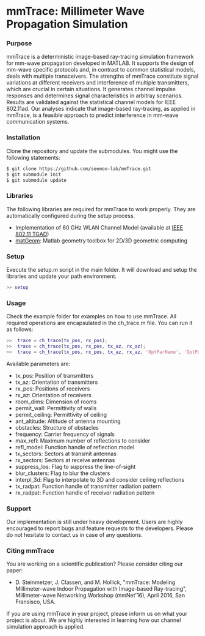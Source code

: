 # mmTrace: Millimeter Wave Propagation Simulation

### Purpose
mmTrace is a deterministic image-based ray-tracing simulation framework for mm-wave propagation developed in MATLAB. It supports the design of mm-wave specific protocols and, in contrast to common statistical models, deals with multiple transceivers. The strengths of mmTrace constitute signal variations at different receivers and interference of multiple transmitters, which are crucial in certain situations. It generates channel impulse responses and determines signal characteristics in arbitray scenarios. Results are validated against the statistical channel models for IEEE 802.11ad. Our analyses indicate that image-based ray-tracing, as applied in mmTrace, is a feasible approach to predict interference in mm-wave communication systems.

### Installation
Clone the repository and update the submodules. You might use the following statements:

```sh
$ git clone https://github.com/seemoo-lab/mmTrace.git
$ git submodule init
$ git submodule update
```

### Libraries
The following libraries are required for mmTrace to work properly. They are automatically configured during the setup process.
 - Implementation of 60 GHz WLAN Channel Model (available at [IEEE 802.11 TGAD])
 - [matGeom]: Matlab geometry toolbox for 2D/3D geometric computing 

### Setup
Execute the setup.m script in the main folder. It will download and setup the libraries and update your path environment.
```matlab
>> setup
```

### Usage
Check the example folder for examples on how to use mmTrace. All required operations are encapsulated in the ch_trace.m file. You can run it as follows:
```matlab
>>	trace = ch_trace(tx_pos, rx_pos);
>>	trace = ch_trace(tx_pos, rx_pos, tx_az, rx_az);
>>	trace = ch_trace(tx_pos, rx_pos, tx_az, rx_az, 'OptParName', 'OptParValue', ...);
```

Available parameters are:
-	tx_pos:			Position of transmitters	
-	tx_az:			Orientation of transmitters
-	rx_pos:			Positions of receivers
-	rx_az:			Orientation of receivers
-	room_dims:		Dimension of rooms			
-	permit_wall:	Permittivity of walls				
-	permit_ceiling:	Permittivity of ceiling	
-	ant_altitude:	Altitude of antenna mounting				
-	obstacles:		Structure of obstacles		
-	frequency:		Carrier frequency of signals
-	max_refl:		Maximum number of reflections to consider				
-	refl_model:		Function handle of reflection model		
-	tx_sectors:		Sectors at transmit antennas		
-	rx_sectors:		Sectors at receive antennas		
-	suppress_los:	Flag to suppress the line-of-sight			
-	blur_clusters:	Flag to blur the clusters				
-	interpl_3d:		Flag to interpolate to 3D and consider ceiling reflections
-	tx_radpat:		Function handle of transmitter radiation pattern		
-	rx_radpat:		Function handle of receiver radiation pattern

### Support
Our implementation is still under heavy development. Users are highly encouraged to report bugs and feature requests to the developers. Please do not hesitate to contact us in case of any questions.

### Citing mmTrace
You are working on a scientific publication? Please consider citing our paper:
- D. Steinmetzer, J. Classen, and M. Hollick, "mmTrace: Modeling Millimeter-wave Indoor Propagation with Image-based Ray-tracing", Millimeter-wave Networking Workshop (mmNet'16), April 2016, San Fransisco, USA. 

If you are using mmTrace in your project, please inform us on what your project is about. We are highly interested in learning how our channel simulation approach is applied.  


   [matGeom]: <https://github.com/dlegland/matGeom>
   [IEEE 802.11 TGAD]: <http://www.ieee802.org/11/Reports/tgad_update.htm>

